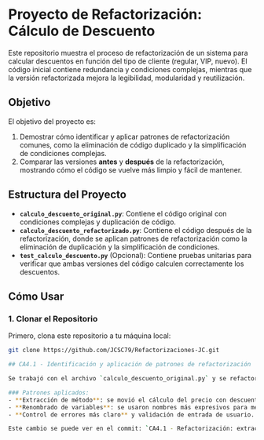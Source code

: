 # Proyecto de Refactorización: Cálculo de Descuento

Este repositorio muestra el proceso de refactorización de un sistema para calcular descuentos en función del tipo de cliente (regular, VIP, nuevo). El código inicial contiene redundancia y condiciones complejas, mientras que la versión refactorizada mejora la legibilidad, modularidad y reutilización.

## **Objetivo**

El objetivo del proyecto es:
1. Demostrar cómo identificar y aplicar patrones de refactorización comunes, como la eliminación de código duplicado y la simplificación de condiciones complejas.
2. Comparar las versiones **antes** y **después** de la refactorización, mostrando cómo el código se vuelve más limpio y fácil de mantener.

## **Estructura del Proyecto**

- **`calculo_descuento_original.py`**: Contiene el código original con condiciones complejas y duplicación de código.
- **`calculo_descuento_refactorizado.py`**: Contiene el código después de la refactorización, donde se aplican patrones de refactorización como la eliminación de duplicación y la simplificación de condiciones.
- **`test_calculo_descuento.py`** (Opcional): Contiene pruebas unitarias para verificar que ambas versiones del código calculen correctamente los descuentos.

## **Cómo Usar**

### **1. Clonar el Repositorio**

Primero, clona este repositorio a tu máquina local:

```bash
git clone https://github.com/JCSC79/Refactorizaciones-JC.git

## CA4.1 - Identificación y aplicación de patrones de refactorización

Se trabajó con el archivo `calculo_descuento_original.py` y se refactorizó creando una versión más clara y modular: `calculo_descuento_refactorizado.py`.

### Patrones aplicados:
- **Extracción de método**: se movió el cálculo del precio con descuento a una función llamada `calcular_precio_final()`.
- **Renombrado de variables**: se usaron nombres más expresivos para mejorar la legibilidad.
- **Control de errores más claro** y validación de entrada de usuario.

Este cambio se puede ver en el commit: `CA4.1 - Refactorización: extracción de método y renombrado de variables`

